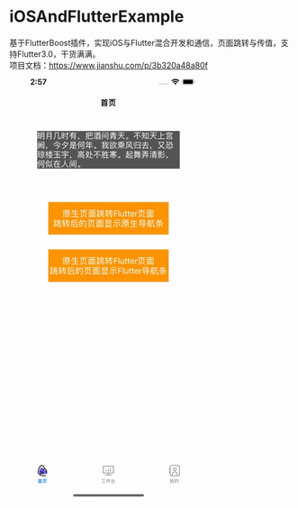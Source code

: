 # iOSAndFlutterExample
基于FlutterBoost插件，实现iOS与Flutter混合开发和通信，页面跳转与传值，支持Flutter3.0，干货满满。               
项目文档：https://www.jianshu.com/p/3b320a48a80f
![image](https://github.com/zhwIdea/iOSAndFlutterExample/blob/main/示例演示.gif)